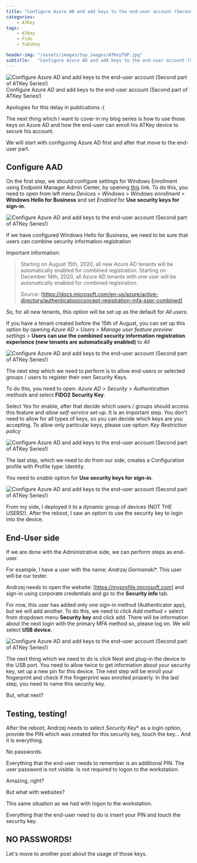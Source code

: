 ```yaml
---
title: "Configure Azure AD and add keys to the end-user account (Second part of ATKey Series!)"
categories:
    - ATKey
tags:
    - ATKey
    - Fido
    - YubiKey

header-img: "/assets/images/top_images/ATKeyTOP.jpg"
subtitle:   "Configure Azure AD and add keys to the end-user account (Second part of ATKey Series!)"
---
```

![Configure Azure AD and add keys to the end-user account (Second part of ATKey Series!)](/assets/images/top_images/ATKeyTOP.jpg)Configure Azure AD and add keys to the end-user account (Second part of ATKey Series!)

Apologies for this delay in publications :(

The next thing which I want to cover in my blog series is how to use those keys on Azure AD and how the end-user can enroll his ATKey device to secure his account.

We will start with configuring Azure AD first and after that move to the end-user part.

## Configure AAD

On the first step, we should configure settings for Windows Enrollment using Endpoint Manager Admin Center, by opening [this](https://devicemanagement.portal.azure.com/) link. To do this, you need to open from left menu *Devices* > *Windows* > *Windows enrollment* > **Windows Hello for Business** and set *Enabled* for **Use security keys for sign-in**.

![Configure Azure AD and add keys to the end-user account (Second part of ATKey Series!)](/assets/images/posts/ATKeys-PartTwo/01.png)

If we have configured Windows Hello for Business, we need to be sure that users can combine security information registration

Important information:

> Starting on August 15th, 2020, all new Azure AD tenants will be automatically enabled for combined registration. Starting on December 14th, 2020, all Azure AD tenants with one user will be automatically enabled for combined registration.
>
> Source: [https://docs.microsoft.com/en-us/azure/active-directory/authentication/concept-registration-mfa-sspr-combined]

So, for all new tenants, this option will be set up as the default for *All users*.

If you have a tenant created before the 15th of August, you can set up this option by opening *Azure AD* > *Users* > *Manage user feature preview settings* > **Users can use the combined security information registration experience (new tenants are automatically enabled)** to *All*

![Configure Azure AD and add keys to the end-user account (Second part of ATKey Series!)](/assets/images/posts/ATKeys-PartTwo/03.png)

The next step which we need to perform is to allow end-users or selected groups / users to register their own Security Keys.

To do this, you need to open: *Azure AD* > *Security* > *Authentication methods* and select **FIDO2 Security Key**.

Select *Yes* for enable, after that decide which users / groups should access this feature and *allow self-service set-up*. It is an important step.
You don't need to allow for all types of keys, so you can decide which keys are you accepting. To allow only particular keys, please use option: *Key Restriction policy*

![Configure Azure AD and add keys to the end-user account (Second part of ATKey Series!)](/assets/images/posts/ATKeys-PartTwo/04.png)

The last step, which we need to do from our side, creates a Configuration profile with Profile type: Identity.

You need to *enable* option for **Use security keys for sign-in**.

![Configure Azure AD and add keys to the end-user account (Second part of ATKey Series!)](/assets/images/posts/ATKeys-PartTwo/05.png)

From my side, I deployed it to a dynamic group of devices (NOT THE USERS!). After the reboot, I saw an option to use the security key to login into the device.

## End-User side

If we are done with the Administrative side, we can perform steps as end-user.

For example, I have a user with the name: *Andrzej Germanski**. This user will be our tester.

Andrzej needs to open the website: [https://myprofile.microsoft.com] and sign-in using corporate credentials and go to the **Security info** tab.

For now, this user has added only one sign-in method (Authenticator app), but we will add another. To do this, we need to click *Add method* > select from dropdown menu **Security key** and click add. There will be information about the next login with the primary MFA method so, please log on.
We will select **USB device**.

![Configure Azure AD and add keys to the end-user account (Second part of ATKey Series!)](/assets/images/posts/ATKeys-PartTwo/06.png)

The next thing which we need to do is click Next and plug-in the device to the USB port. You need to allow twice to get information about your security key, set up a new pin for this device. The next step will be enroll your fingerprint and check if the fingerprint was enrolled properly.
In the last step, you need to name this security key.

But, what next?

## Testing, testing!

After the reboot, Andrzej needs to select *Security Key** as a login option, provide the PIN which was created for this security key, touch the key...
And it is everything.

No passwords.

Everything that the end-user needs to remember is an additional PIN. The user password is not visible. Is not required to logon to the workstation.

Amazing, right?

But what with websites?

This same situation as we had with logon to the workstation.

Everything that the end-user need to do is insert your PIN and touch the security key.

## NO PASSWORDS!

Let's move to another post about the usage of those keys.

